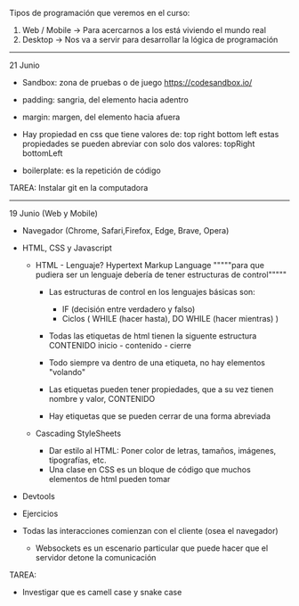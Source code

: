 Tipos de programación que veremos en el curso:

1. Web / Mobile -> Para acercarnos a los está viviendo el mundo real
2. Desktop -> Nos va a servir para desarrollar la lógica de programación

---

21 Junio

-   Sandbox: zona de pruebas o de juego https://codesandbox.io/
-   padding: sangria, del elemento hacia adentro
-   margin: margen, del elemento hacia afuera

-   Hay propiedad en css que tiene valores de: top right bottom left
    estas propiedades se pueden abreviar con solo dos valores: topRight bottomLeft

-   boilerplate: es la repetición de código

TAREA: Instalar git en la computadora

---

19 Junio (Web y Mobile)

-   Navegador (Chrome, Safari,Firefox, Edge, Brave, Opera)
-   HTML, CSS y Javascript

    -   HTML - Lenguaje?
        Hypertext Markup Language
        """""para que pudiera ser un lenguaje debería de tener estructuras de control"""""

        -   Las estructuras de control en los lenguajes básicas son:

            -   IF (decisión entre verdadero y falso)
            -   Ciclos ( WHILE (hacer hasta), DO WHILE (hacer mientras) )

        -   Todas las etiquetas de html tienen la siguente estructura
            <nombreEtiqueta>CONTENIDO</nombreEtiqueta>
            inicio - contenido - cierre
        -   Todo siempre va dentro de una etiqueta, no hay elementos "volando"
        -   Las etiquetas pueden tener propiedades, que a su vez tienen nombre y valor,
            <nombreEtiqueta prop1="value1" prop2="value1" prop3="value3">CONTENIDO</nombreEtiqueta>
        -   Hay etiquetas que se pueden cerrar de una forma abreviada
            <nombreEtiqueta />

    -   Cascading StyleSheets
        -   Dar estilo al HTML: Poner color de letras, tamaños, imágenes, tipografías, etc.
        -   Una clase en CSS es un bloque de código que muchos elementos de html pueden tomar

-   Devtools
-   Ejercicios

-   Todas las interacciones comienzan con el cliente (osea el navegador)
    -   Websockets es un escenario particular que puede hacer que el servidor detone la comunicación

TAREA:

-   Investigar que es camell case y snake case
